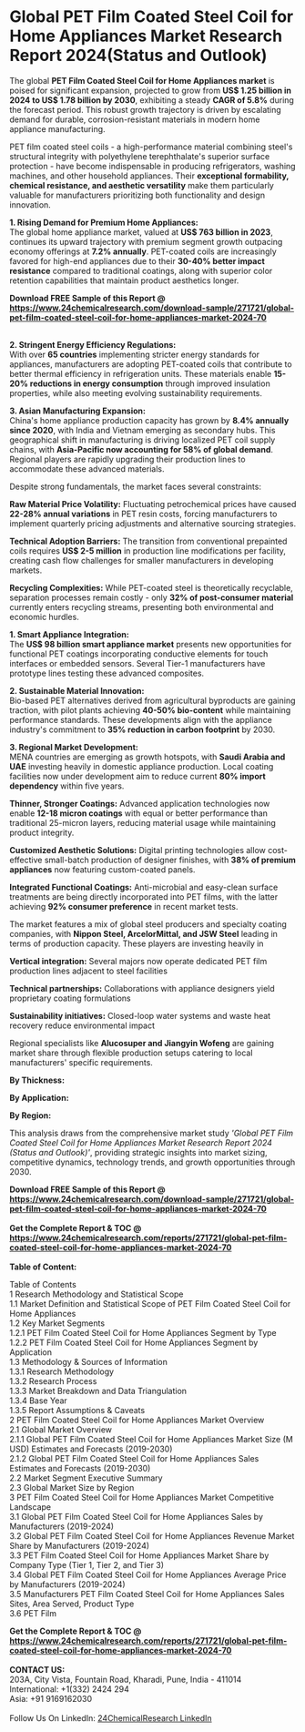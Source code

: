 <h1>Global PET Film Coated Steel Coil for Home Appliances Market Research Report 2024(Status and Outlook)</h1><p>The global <strong>PET Film Coated Steel Coil for Home Appliances market</strong> is poised for significant expansion, projected to grow from <strong>US$ 1.25 billion in 2024 to US$ 1.78 billion by 2030</strong>, exhibiting a steady <strong>CAGR of 5.8%</strong> during the forecast period. This robust growth trajectory is driven by escalating demand for durable, corrosion-resistant materials in modern home appliance manufacturing.</p><p>PET film coated steel coils - a high-performance material combining steel's structural integrity with polyethylene terephthalate's superior surface protection - have become indispensable in producing refrigerators, washing machines, and other household appliances. Their <strong>exceptional formability, chemical resistance, and aesthetic versatility</strong> make them particularly valuable for manufacturers prioritizing both functionality and design innovation.</p><p><strong>1. Rising Demand for Premium Home Appliances:</strong><br>
The global home appliance market, valued at <strong>US$ 763 billion in 2023</strong>, continues its upward trajectory with premium segment growth outpacing economy offerings at <strong>7.2% annually</strong>. PET-coated coils are increasingly favored for high-end appliances due to their <strong>30-40% better impact resistance</strong> compared to traditional coatings, along with superior color retention capabilities that maintain product aesthetics longer.</p><div><b>Download FREE Sample of this Report @ 
            <a href="https://www.24chemicalresearch.com/download-sample/271721/global-pet-film-coated-steel-coil-for-home-appliances-market-2024-70">
            https://www.24chemicalresearch.com/download-sample/271721/global-pet-film-coated-steel-coil-for-home-appliances-market-2024-70</a></b></div><br><p><strong>2. Stringent Energy Efficiency Regulations:</strong><br>
With over <strong>65 countries</strong> implementing stricter energy standards for appliances, manufacturers are adopting PET-coated coils that contribute to better thermal efficiency in refrigeration units. These materials enable <strong>15-20% reductions in energy consumption</strong> through improved insulation properties, while also meeting evolving sustainability requirements.</p><p><strong>3. Asian Manufacturing Expansion:</strong><br>
China's home appliance production capacity has grown by <strong>8.4% annually since 2020</strong>, with India and Vietnam emerging as secondary hubs. This geographical shift in manufacturing is driving localized PET coil supply chains, with <strong>Asia-Pacific now accounting for 58% of global demand</strong>. Regional players are rapidly upgrading their production lines to accommodate these advanced materials.</p><p>Despite strong fundamentals, the market faces several constraints:</p><p><strong>Raw Material Price Volatility:</strong> Fluctuating petrochemical prices have caused <strong>22-28% annual variations</strong> in PET resin costs, forcing manufacturers to implement quarterly pricing adjustments and alternative sourcing strategies.</p><p><strong>Technical Adoption Barriers:</strong> The transition from conventional prepainted coils requires <strong>US$ 2-5 million</strong> in production line modifications per facility, creating cash flow challenges for smaller manufacturers in developing markets.</p><p><strong>Recycling Complexities:</strong> While PET-coated steel is theoretically recyclable, separation processes remain costly - only <strong>32% of post-consumer material</strong> currently enters recycling streams, presenting both environmental and economic hurdles.</p><p><strong>1. Smart Appliance Integration:</strong><br>
The <strong>US$ 98 billion smart appliance market</strong> presents new opportunities for functional PET coatings incorporating conductive elements for touch interfaces or embedded sensors. Several Tier-1 manufacturers have prototype lines testing these advanced composites.</p><p><strong>2. Sustainable Material Innovation:</strong><br>
Bio-based PET alternatives derived from agricultural byproducts are gaining traction, with pilot plants achieving <strong>40-50% bio-content</strong> while maintaining performance standards. These developments align with the appliance industry's commitment to <strong>35% reduction in carbon footprint</strong> by 2030.</p><p><strong>3. Regional Market Development:</strong><br>
MENA countries are emerging as growth hotspots, with <strong>Saudi Arabia and UAE</strong> investing heavily in domestic appliance production. Local coating facilities now under development aim to reduce current <strong>80% import dependency</strong> within five years.</p><p><strong>Thinner, Stronger Coatings:</strong> Advanced application technologies now enable <strong>12-18 micron coatings</strong> with equal or better performance than traditional 25-micron layers, reducing material usage while maintaining product integrity.</p><p><strong>Customized Aesthetic Solutions:</strong> Digital printing technologies allow cost-effective small-batch production of designer finishes, with <strong>38% of premium appliances</strong> now featuring custom-coated panels.</p><p><strong>Integrated Functional Coatings:</strong> Anti-microbial and easy-clean surface treatments are being directly incorporated into PET films, with the latter achieving <strong>92% consumer preference</strong> in recent market tests.</p><p>The market features a mix of global steel producers and specialty coating companies, with <strong>Nippon Steel, ArcelorMittal, and JSW Steel</strong> leading in terms of production capacity. These players are investing heavily in</p><p><strong>Vertical integration:</strong> Several majors now operate dedicated PET film production lines adjacent to steel facilities</p><p><strong>Technical partnerships:</strong> Collaborations with appliance designers yield proprietary coating formulations</p><p><strong>Sustainability initiatives:</strong> Closed-loop water systems and waste heat recovery reduce environmental impact</p><p>Regional specialists like <strong>Alucosuper and Jiangyin Wofeng</strong> are gaining market share through flexible production setups catering to local manufacturers' specific requirements.</p><p><strong>By Thickness:</strong></p><p><strong>By Application:</strong></p><p><strong>By Region:</strong></p><p>This analysis draws from the comprehensive market study <em>'Global PET Film Coated Steel Coil for Home Appliances Market Research Report 2024 (Status and Outlook)'</em>, providing strategic insights into market sizing, competitive dynamics, technology trends, and growth opportunities through 2030.</p><div><b>Download FREE Sample of this Report @ 
            <a href="https://www.24chemicalresearch.com/download-sample/271721/global-pet-film-coated-steel-coil-for-home-appliances-market-2024-70">
            https://www.24chemicalresearch.com/download-sample/271721/global-pet-film-coated-steel-coil-for-home-appliances-market-2024-70</a></b></div><br><div><b>Get the Complete Report & TOC @ 
            <a href="https://www.24chemicalresearch.com/reports/271721/global-pet-film-coated-steel-coil-for-home-appliances-market-2024-70">
            https://www.24chemicalresearch.com/reports/271721/global-pet-film-coated-steel-coil-for-home-appliances-market-2024-70</a></b></div><br>
            <b>Table of Content:</b><p>Table of Contents<br />
1 Research Methodology and Statistical Scope<br />
1.1 Market Definition and Statistical Scope of PET Film Coated Steel Coil for Home Appliances<br />
1.2 Key Market Segments<br />
1.2.1 PET Film Coated Steel Coil for Home Appliances Segment by Type<br />
1.2.2 PET Film Coated Steel Coil for Home Appliances Segment by Application<br />
1.3 Methodology & Sources of Information<br />
1.3.1 Research Methodology<br />
1.3.2 Research Process<br />
1.3.3 Market Breakdown and Data Triangulation<br />
1.3.4 Base Year<br />
1.3.5 Report Assumptions & Caveats<br />
2 PET Film Coated Steel Coil for Home Appliances Market Overview<br />
2.1 Global Market Overview<br />
2.1.1 Global PET Film Coated Steel Coil for Home Appliances Market Size (M USD) Estimates and Forecasts (2019-2030)<br />
2.1.2 Global PET Film Coated Steel Coil for Home Appliances Sales Estimates and Forecasts (2019-2030)<br />
2.2 Market Segment Executive Summary<br />
2.3 Global Market Size by Region<br />
3 PET Film Coated Steel Coil for Home Appliances Market Competitive Landscape<br />
3.1 Global PET Film Coated Steel Coil for Home Appliances Sales by Manufacturers (2019-2024)<br />
3.2 Global PET Film Coated Steel Coil for Home Appliances Revenue Market Share by Manufacturers (2019-2024)<br />
3.3 PET Film Coated Steel Coil for Home Appliances Market Share by Company Type (Tier 1, Tier 2, and Tier 3)<br />
3.4 Global PET Film Coated Steel Coil for Home Appliances Average Price by Manufacturers (2019-2024)<br />
3.5 Manufacturers PET Film Coated Steel Coil for Home Appliances Sales Sites, Area Served, Product Type<br />
3.6 PET Film </p><div><b>Get the Complete Report & TOC @ 
            <a href="https://www.24chemicalresearch.com/reports/271721/global-pet-film-coated-steel-coil-for-home-appliances-market-2024-70">
            https://www.24chemicalresearch.com/reports/271721/global-pet-film-coated-steel-coil-for-home-appliances-market-2024-70</a></b></div><br><b>CONTACT US:</b><br>
            203A, City Vista, Fountain Road, Kharadi, Pune, India - 411014<br>
            International: +1(332) 2424 294<br>
            Asia: +91 9169162030 <br><br>
            Follow Us On LinkedIn: <a href="https://www.linkedin.com/company/24chemicalresearch/">24ChemicalResearch LinkedIn</a>